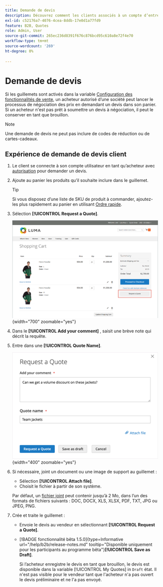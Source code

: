 ```yaml
---
title: Demande de devis
description: Découvrez comment les clients associés à un compte d’entreprise peuvent envoyer une demande de devis.
exl-id: c52176a7-4076-4cea-8ddb-17e0d1a77fd9
feature: B2B, Quotes
role: Admin, User
source-git-commit: 265ec236d8391f676c876bcd95c610a8e72f4e70
workflow-type: tm+mt
source-wordcount: '269'
ht-degree: 0%

---
```


# Demande de devis

Si les guillemets sont activés dans la variable [Configuration des fonctionnalités de vente](configure-quotes.md), un acheteur autorisé d’une société peut lancer le processus de négociation des prix en demandant un devis dans son panier. Si un acheteur n&#39;est pas prêt à soumettre un devis à négociation, il peut le conserver en tant que brouillon.

>[!NOTE]
>
>Une demande de devis ne peut pas inclure de codes de réduction ou de cartes-cadeaux.

## Expérience de demande de devis client

1. Le client se connecte à son compte utilisateur en tant qu’acheteur avec [autorisation](account-company-roles-permissions.md) pour demander un devis.

1. Ajoute au panier les produits qu’il souhaite inclure dans le guillemet.

   >[!TIP]
   > 
   >Si vous disposez d’une liste de SKU de produit à commander, ajoutez-les plus rapidement au panier en utilisant [Ordre rapide](quick-order.md).

1. Sélection **[!UICONTROL Request a Quote]**.

   ![Demande d’un devis auprès du panier](./assets/quote-request-from-cart.png){width="700" zoomable="yes"}

1. Dans le **[!UICONTROL Add your comment]** , saisit une brève note qui décrit la requête.

1. Entre dans une **[!UICONTROL Quote Name]**.

   ![Saisie des commentaires et du nom du guillemet](./assets/quote-request-from-cart-name-comments.png){width="400" zoomable="yes"}

1. Si nécessaire, joint un document ou une image de support au guillemet :

   - Sélection **[!UICONTROL Attach file]**.
   - Choisit le fichier à partir de son système.

   Par défaut, un [fichier joint](configure-quotes.md) peut contenir jusqu’à 2 Mo, dans l’un des formats de fichiers suivants : DOC, DOCX, XLS, XLSX, PDF, TXT, JPG ou JPEG, PNG.

1. Crée et traite le guillemet :

   - Envoie le devis au vendeur en sélectionnant **[!UICONTROL Request a Quote]**.
   - [!BADGE fonctionnalité bêta 1.5.0]{type=Informative url="/help/b2b/release-notes.md" tooltip="Disponible uniquement pour les participants au programme bêta"}**[!UICONTROL Save as Draft]**.

     Si l’acheteur enregistre le devis en tant que brouillon, le devis est disponible dans la variable [!UICONTROL My Quotes] in `Draft` état. Il n&#39;est pas visible pour le vendeur tant que l&#39;acheteur n&#39;a pas ouvert le devis préliminaire et ne l&#39;a pas envoyé.
